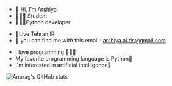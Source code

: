 - 👋 Hi, I’m Arshiya
- 🧑🏽‍🎓 Student 
- 🧑🏽‍💻Python developer
* 📍Live Tehran,IR
*  📧 you can find me with this email : arshiya.ai.ds@gmail.com
- I love programming 👨🏽‍💻 
- My favorite programming language is Python🐍
- I'm interested in artificial intelligence🦾



![Anurag's GitHub stats](https://github-readme-stats.vercel.app/api?username=Arshiya-python-developer&show_icons=true&theme=radical)
